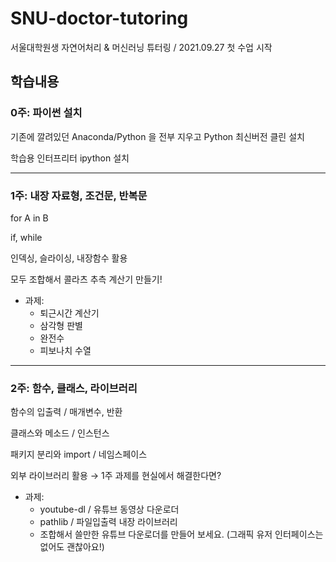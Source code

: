 # SNU-doctor-tutoring
서울대학원생 자연어처리 &amp; 머신러닝 튜터링 / 2021.09.27 첫 수업 시작



## 학습내용

### 0주: 파이썬 설치

기존에 깔려있던 Anaconda/Python 을 전부 지우고 Python 최신버전 클린 설치

학습용 인터프리터 ipython 설치

*****

### 1주: 내장 자료형, 조건문, 반복문

for A in B

if, while

인덱싱, 슬라이싱, 내장함수 활용

모두 조합해서 콜라츠 추측 계산기 만들기!

- 과제:
  - 퇴근시간 계산기
  - 삼각형 판별
  - 완전수
  - 피보나치 수열

*****

### 2주: 함수, 클래스, 라이브러리

함수의 입출력 / 매개변수, 반환

클래스와 메소드 / 인스턴스

패키지 분리와 import / 네임스페이스

외부 라이브러리 활용 → 1주 과제를 현실에서 해결한다면?

- 과제:
  - youtube-dl / 유튜브 동영상 다운로더
  - pathlib / 파일입출력 내장 라이브러리
  - 조합해서 쓸만한 유튜브 다운로더를 만들어 보세요. (그래픽 유저 인터페이스는 없어도 괜찮아요!)

